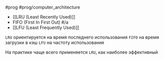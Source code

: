 #prog #prog/computer_architecture

- [[LRU (Least Recently Used)]]
- FIFO (First In First Out) #/a
- [[LFU (Least Frequently Used)]]

`LRU` ориентируется на время последнего использования
`FIFO` на время загрузки в кэш
`LFU` на частоту использования

На практике чаще всего применяется `LRU`, как наиболее эффективный